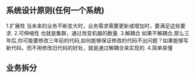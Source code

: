 ## 系统设计原则(任何一个系统)
1.扩展性
当未来的业务不断变大时，业务需求需要更新或增加时，要满足这些要求.
2.可伸缩性
也就是集群，通过改变机器的数量.
3.解耦合
如果不解耦合,那么三年后,你可能要修改三年前的代码,如何能够保证修改的代码不出问题？如果能够写新代码，而不用修改旧代码的好处，就是通过解耦合来实现的.
4.简单易懂


## 业务拆分
